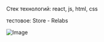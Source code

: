 Стек технологий: react, js, html, css

тестовое: Store - Relabs

![Image](https://github.com/deniskorotaevsky/store-React-/blob/main/Store%20-%20Relabs%20Testovoe.gif)


